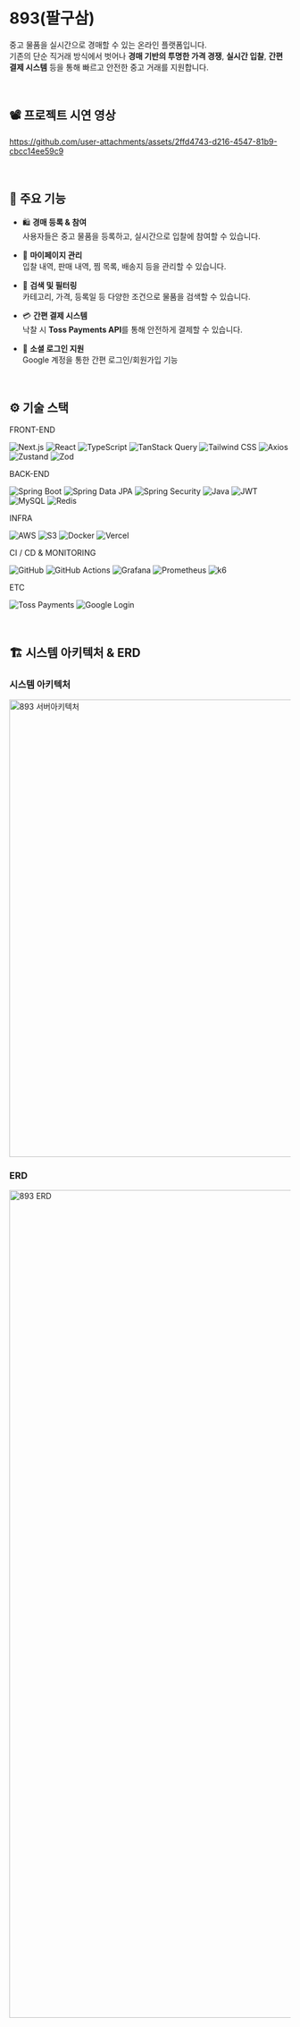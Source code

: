 # 893(팔구삼)

중고 물품을 실시간으로 경매할 수 있는 온라인 플랫폼입니다.  
기존의 단순 직거래 방식에서 벗어나 **경매 기반의 투명한 가격 경쟁**, **실시간 입찰**, **간편 결제 시스템** 등을 통해 빠르고 안전한 중고 거래를 지원합니다.

<br/>

## 📽️ 프로젝트 시연 영상

https://github.com/user-attachments/assets/2ffd4743-d216-4547-81b9-cbcc14ee59c9

<br/>

## 🚀 주요 기능

- 🛍️ **경매 등록 & 참여**  
  사용자들은 중고 물품을 등록하고, 실시간으로 입찰에 참여할 수 있습니다.

- 💬 **마이페이지 관리**  
  입찰 내역, 판매 내역, 찜 목록, 배송지 등을 관리할 수 있습니다.

- 🔎 **검색 및 필터링**  
  카테고리, 가격, 등록일 등 다양한 조건으로 물품을 검색할 수 있습니다.

- 💳 **간편 결제 시스템**  
  낙찰 시 **Toss Payments API**를 통해 안전하게 결제할 수 있습니다.

- 🔐 **소셜 로그인 지원**  
  Google 계정을 통한 간편 로그인/회원가입 기능

<br/>

## ⚙️ 기술 스택

FRONT-END
<p> <img alt="Next.js" src="https://img.shields.io/badge/Next.js-v14.2.28-000000?logo=nextdotjs&logoColor=white&style=for-the-badge"/>
<img alt="React" src="https://img.shields.io/badge/React-v18-61DAFB?logo=React&logoColor=black&style=for-the-badge"/> <img alt="TypeScript" src="https://img.shields.io/badge/TypeScript-v5-3178C6?logo=TypeScript&logoColor=white&style=for-the-badge"/> <img alt="TanStack Query" src="https://img.shields.io/badge/TanStack%20Query-v5.74.11-FF4154?logo=reactquery&logoColor=white&style=for-the-badge"/> <img alt="Tailwind CSS" src="https://img.shields.io/badge/TailwindCSS-v3.4.17-06B6D4?logo=tailwindcss&logoColor=white&style=for-the-badge"/> <img alt="Axios" src="https://img.shields.io/badge/Axios-v1.9.0-5A29E4?logo=axios&logoColor=white&style=for-the-badge"/> <img alt="Zustand" src="https://img.shields.io/badge/Zustand-v5.0.3-000000?logo=react&logoColor=white&style=for-the-badge"/> <img alt="Zod" src="https://img.shields.io/badge/Zod-v3.24.3-3E68FF?logo=zod&logoColor=white&style=for-the-badge"/> </p>

BACK-END
<p> <img alt="Spring Boot" src="https://img.shields.io/badge/Spring_Boot-v3.4.5-6DB33F?logo=springboot&logoColor=white&style=for-the-badge"/> <img alt="Spring Data JPA" src="https://img.shields.io/badge/Spring%20Data%20JPA-3.4.5-6DB33F?logo=spring&logoColor=white&style=for-the-badge"/> <img alt="Spring Security" src="https://img.shields.io/badge/Spring%20Security-6.4.5-6DB33F?logo=springsecurity&logoColor=white&style=for-the-badge"/> <img alt="Java" src="https://img.shields.io/badge/Java-v21-ED8B00?logo=openjdk&logoColor=white&style=for-the-badge"/> <img alt="JWT" src="https://img.shields.io/badge/JWT-0.11.5-000000?logo=jsonwebtokens&logoColor=white&style=for-the-badge"/> <img alt="MySQL" src="https://img.shields.io/badge/MySQL-8.4.5-4479A1?logo=mysql&logoColor=white&style=for-the-badge"/> <img alt="Redis" src="https://img.shields.io/badge/Redis-v8.0.2-DC382D?logo=redis&logoColor=white&style=for-the-badge"/>
 </p>

INFRA
<p> <img alt="AWS" src="https://img.shields.io/badge/AWS-232F3E?logo=amazonaws&logoColor=white&style=for-the-badge"/> <img alt="S3" src="https://img.shields.io/badge/Amazon%20S3-569A31?logo=amazonaws&logoColor=white&style=for-the-badge"/> <img alt="Docker" src="https://img.shields.io/badge/Docker-2496ED?logo=docker&logoColor=white&style=for-the-badge"/> <img alt="Vercel" src="https://img.shields.io/badge/Vercel-000000?logo=vercel&logoColor=white&style=for-the-badge"/> </p>

CI / CD & MONITORING
<p> <img alt="GitHub" src="https://img.shields.io/badge/GitHub-181717?logo=github&logoColor=white&style=for-the-badge"/> <img alt="GitHub Actions" src="https://img.shields.io/badge/GitHub%20Actions-2088FF?logo=githubactions&logoColor=white&style=for-the-badge"/> <img alt="Grafana" src="https://img.shields.io/badge/Grafana-F46800?logo=grafana&logoColor=white&style=for-the-badge"/> <img alt="Prometheus" src="https://img.shields.io/badge/Prometheus-E6522C?logo=prometheus&logoColor=white&style=for-the-badge"/> <img alt="k6" src="https://img.shields.io/badge/k6-7D64FF?logo=k6&logoColor=white&style=for-the-badge"/> </p>

ETC
<p>
  <img alt="Toss Payments" src="https://img.shields.io/badge/Toss%20Payments-API-0064FF?logo=toss&logoColor=white&style=for-the-badge"/>
  <img alt="Google Login" src="https://img.shields.io/badge/Google%20Login-OAuth2-4285F4?logo=google&logoColor=white&style=for-the-badge"/>
</p>

<br/>

## 🏗️ 시스템 아키텍처 & ERD
### 시스템 아키텍처
<img width="986" height="818" alt="893 서버아키텍처" src="https://github.com/user-attachments/assets/c4b0826e-52b2-4056-ac53-20dea858a976" />

### ERD
<img width="1490" height="1480" alt="893 ERD" src="https://github.com/user-attachments/assets/f860af4a-4d7a-42aa-b828-493facf7e6b6" />


<br/>
